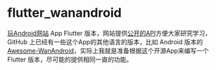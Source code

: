 # flutter_wanandroid

[玩Android网站](https://www.wanandroid.com) App Flutter 版本，网站提供[公开的API](https://www.wanandroid.com/blog/show/2)方便大家研究学习，GitHub 上已经有一些这个App的其他语言的版本，比如 Android 版本的 [Awesome-WanAndroid](https://github.com/JsonChao/Awesome-WanAndroid)，实际上我就是准备根据这个开源App来编写一个 Flutter 版本，尽可能的提供相同一直的功能。


